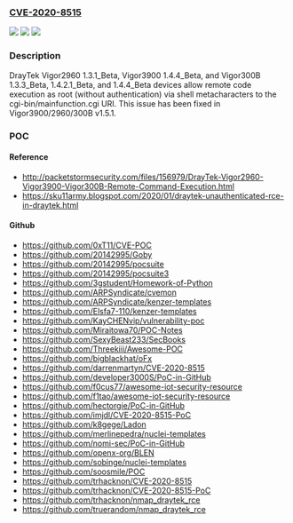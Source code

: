 ### [CVE-2020-8515](https://cve.mitre.org/cgi-bin/cvename.cgi?name=CVE-2020-8515)
![](https://img.shields.io/static/v1?label=Product&message=n%2Fa&color=blue)
![](https://img.shields.io/static/v1?label=Version&message=n%2Fa&color=blue)
![](https://img.shields.io/static/v1?label=Vulnerability&message=n%2Fa&color=brighgreen)

### Description

DrayTek Vigor2960 1.3.1_Beta, Vigor3900 1.4.4_Beta, and Vigor300B 1.3.3_Beta, 1.4.2.1_Beta, and 1.4.4_Beta devices allow remote code execution as root (without authentication) via shell metacharacters to the cgi-bin/mainfunction.cgi URI. This issue has been fixed in Vigor3900/2960/300B v1.5.1.

### POC

#### Reference
- http://packetstormsecurity.com/files/156979/DrayTek-Vigor2960-Vigor3900-Vigor300B-Remote-Command-Execution.html
- https://sku11army.blogspot.com/2020/01/draytek-unauthenticated-rce-in-draytek.html

#### Github
- https://github.com/0xT11/CVE-POC
- https://github.com/20142995/Goby
- https://github.com/20142995/pocsuite
- https://github.com/20142995/pocsuite3
- https://github.com/3gstudent/Homework-of-Python
- https://github.com/ARPSyndicate/cvemon
- https://github.com/ARPSyndicate/kenzer-templates
- https://github.com/Elsfa7-110/kenzer-templates
- https://github.com/KayCHENvip/vulnerability-poc
- https://github.com/Miraitowa70/POC-Notes
- https://github.com/SexyBeast233/SecBooks
- https://github.com/Threekiii/Awesome-POC
- https://github.com/bigblackhat/oFx
- https://github.com/darrenmartyn/CVE-2020-8515
- https://github.com/developer3000S/PoC-in-GitHub
- https://github.com/f0cus77/awesome-iot-security-resource
- https://github.com/f1tao/awesome-iot-security-resource
- https://github.com/hectorgie/PoC-in-GitHub
- https://github.com/imjdl/CVE-2020-8515-PoC
- https://github.com/k8gege/Ladon
- https://github.com/merlinepedra/nuclei-templates
- https://github.com/nomi-sec/PoC-in-GitHub
- https://github.com/openx-org/BLEN
- https://github.com/sobinge/nuclei-templates
- https://github.com/soosmile/POC
- https://github.com/trhacknon/CVE-2020-8515
- https://github.com/trhacknon/CVE-2020-8515-PoC
- https://github.com/trhacknon/nmap_draytek_rce
- https://github.com/truerandom/nmap_draytek_rce

